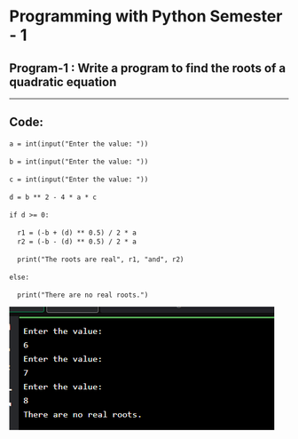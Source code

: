 # Programming with Python Semester - 1
## Program-1 : Write a program to find the roots of a quadratic equation
---
## Code:

```
a = int(input("Enter the value: "))

b = int(input("Enter the value: "))

c = int(input("Enter the value: "))

d = b ** 2 - 4 * a * c

if d >= 0:

  r1 = (-b + (d) ** 0.5) / 2 * a
  r2 = (-b - (d) ** 0.5) / 2 * a
  
  print("The roots are real", r1, "and", r2)

else: 

  print("There are no real roots.")

```

![image](https://github.com/mepsiess/Python-Programs-Sem-1/blob/main/1.png?raw=true)

